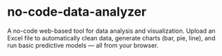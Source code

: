 # no-code-data-analyzer
A no-code web-based tool for data analysis and visualization. Upload an Excel file to automatically clean data, generate charts (bar, pie, line), and run basic predictive models — all from your browser.
